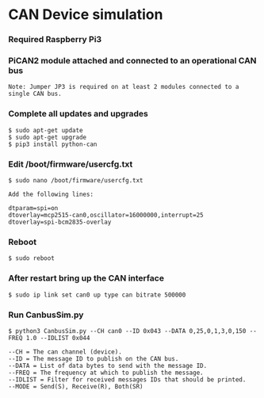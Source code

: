 # CAN Device simulation

### Required Raspberry Pi3 
### PiCAN2 module attached and connected to an operational CAN bus
    Note: Jumper JP3 is required on at least 2 modules connected to a single CAN bus.

### Complete all updates and upgrades

    $ sudo apt-get update
    $ sudo apt-get upgrade
    $ pip3 install python-can


### Edit /boot/firmware/usercfg.txt 
   
    $ sudo nano /boot/firmware/usercfg.txt

    Add the following lines:

    dtparam=spi=on
    dtoverlay=mcp2515-can0,oscillator=16000000,interrupt=25
    dtoverlay=spi-bcm2835-overlay  

### Reboot

    $ sudo reboot

### After restart bring up the CAN interface

    $ sudo ip link set can0 up type can bitrate 500000  

### Run CanbusSim.py   

    $ python3 CanbusSim.py --CH can0 --ID 0x043 --DATA 0,25,0,1,3,0,150 --FREQ 1.0 --IDLIST 0x044

    --CH = The can channel (device).
    --ID = The message ID to publish on the CAN bus.
    --DATA = List of data bytes to send with the message ID.
    --FREQ = The frequency at which to publish the message.
    --IDLIST = Filter for received messages IDs that should be printed.
    --MODE = Send(S), Receive(R), Both(SR)


